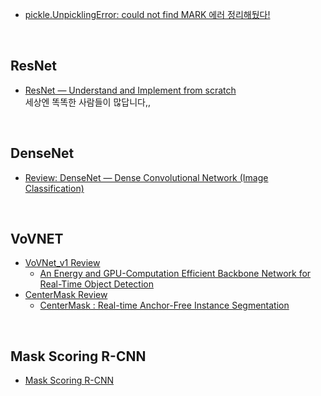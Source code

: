 - [pickle.UnpicklingError: could not find MARK 에러 정리해뒀다!](https://damio.tistory.com/100)  
<br>

## ResNet
- [ResNet — Understand and Implement from scratch](https://medium.com/analytics-vidhya/resnet-understand-and-implement-from-scratch-d0eb9725e0db)  
세상엔 똑똑한 사람들이 많답니다,,  
<br>

## DenseNet
- [Review: DenseNet — Dense Convolutional Network (Image Classification)](https://towardsdatascience.com/review-densenet-image-classification-b6631a8ef803)  
<br>

## VoVNET
- [VoVNet_v1 Review](https://sh-tsang.medium.com/review-vovnet-osanet-an-energy-and-gpu-computation-efficient-backbone-network-for-real-time-3b26cd035887)  
  - [An Energy and GPU-Computation Efficient Backbone Network for Real-Time Object Detection](https://arxiv.org/abs/1904.09730)  
- [CenterMask Review](https://junha1125.github.io/blog/artificial-intelligence/2021-03-07-CenterMask/)  
  - [CenterMask : Real-time Anchor-Free Instance Segmentation](https://arxiv.org/abs/1911.06667)  
  
<br>

## Mask Scoring R-CNN
- [Mask Scoring R-CNN](https://openaccess.thecvf.com/content_CVPR_2019/html/Huang_Mask_Scoring_R-CNN_CVPR_2019_paper.html)  
